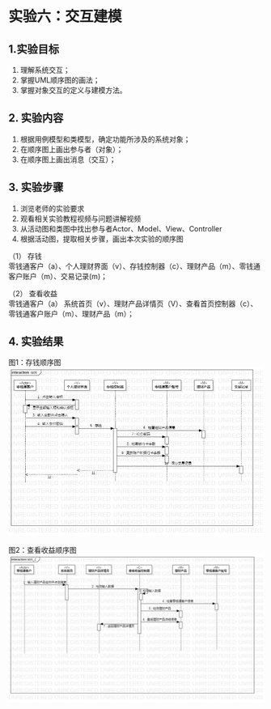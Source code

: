 # 实验六：交互建模

## 1.实验目标
1. 理解系统交互；
2. 掌握UML顺序图的画法；
3. 掌握对象交互的定义与建模方法。

## 2. 实验内容
1. 根据用例模型和类模型，确定功能所涉及的系统对象；
2. 在顺序图上画出参与者（对象）；
3. 在顺序图上画出消息（交互）；

## 3. 实验步骤
1. 浏览老师的实验要求
2. 观看相关实验教程视频与问题讲解视频
3. 从活动图和类图中找出参与者Actor、Model、View、Controller
4. 根据活动图，提取相关步骤，画出本次实验的顺序图 

 （1） 存钱  
   零钱通客户（a）、个人理财界面（v）、存钱控制器（c）、理财产品（m）、零钱通客户账户（m）、交易记录(m)；
   
 （2） 查看收益  
   零钱通客户（a） 系统首页（v）、理财产品详情页（V）、查看首页控制器（c）、零钱通客户账户（m）、理财产品（m）；

## 4. 实验结果

图1：存钱顺序图
![存钱](./lab6_01.png)  

图2：查看收益顺序图
![查看收益](./lab6_02.png)  
